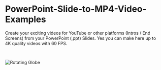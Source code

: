# PowerPoint-Slide-to-MP4-Video-Examples
Create your exciting videos for YouTube or other platforms (Intros / End Screens) from your PowerPoint (,ppt) Slides. Yes you can make here up to 4K quality videos with 60 FPS.

<br/>

![Rotating Globe](https://github.com/user-attachments/assets/6abb046a-ec7e-4c45-97ff-4ff9d61d4a45)
